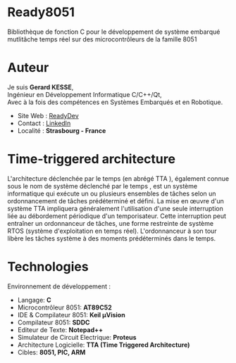 # Ready8051

Bibliothèque de fonction C pour le développement de système embarqué mutlitâche temps réel sur des microcontrôleurs de la famille 8051

# Auteur

Je suis **Gerard KESSE**,  
Ingénieur en Développement Informatique C/C++/Qt,  
Avec à la fois des compétences en Systèmes Embarqués et en Robotique.  

* Site Web : [ReadyDev](https://readydev.ovh/home/ "Accédez à mon site web (ReadyDev)")
* Contact : [LinkedIn](https://www.linkedin.com/in/tia-gerard-kesse/ "Envoyez-moi un message sur (LinkedIn)")
* Localité : **Strasbourg - France**

# Time-triggered architecture

L'architecture déclenchée par le temps (en abrégé TTA ), 
également connue sous le nom de système déclenché par le temps , 
est un système informatique qui exécute un ou plusieurs ensembles de tâches 
selon un ordonnancement de tâches prédéterminé et défini. 
La mise en œuvre d'un système TTA impliquera généralement 
l'utilisation d'une seule interruption 
liée au débordement périodique d'un temporisateur. 
Cette interruption peut entraîner un ordonnanceur de tâches, 
une forme restreinte de système RTOS (système d'exploitation en temps réel). 
L'ordonnanceur à son tour libère les tâches système à des moments prédéterminés 
dans le temps.

# Technologies

Environnement de développement :

* Langage: **C**
* Microcontrôleur 8051: **AT89C52**
* IDE & Compilateur 8051: **Keil µVision**
* Compilateur 8051: **SDDC**
* Editeur de Texte: **Notepad++**
* Simulateur de Circuit Electrique: **Proteus**
* Architecture Logicielle: **TTA (Time Triggered Architecture)**
* Cibles: **8051, PIC, ARM**
